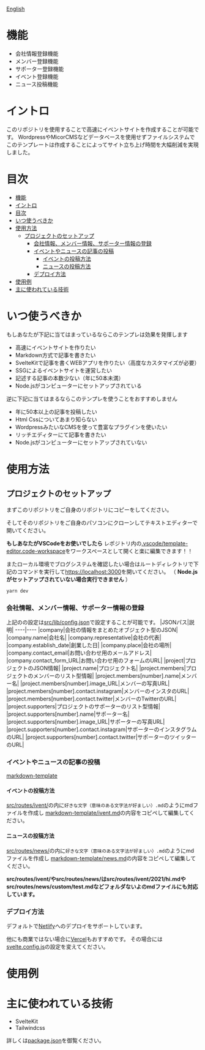 
[English](docs/en-README.md)

# 機能
- 会社情報登録機能
- メンバー登録機能
- サポーター登録機能
- イベント登録機能
- ニュース投稿機能


# イントロ
このリポジトリを使用することで高速にイベントサイトを作成することが可能です。
WordpressやMicorCMSなどデータベースを使用せずファイルシステムでこのテンプレートは作成することによってサイト立ち上げ時間を大幅削減を実現しました。

# 目次
- [機能](#機能)
- [イントロ](#イントロ)
- [目次](#目次)
- [いつ使うべきか](#いつ使うべきか)
- [使用方法](#使用方法)
  - [プロジェクトのセットアップ](#プロジェクトのセットアップ)
    - [会社情報、メンバー情報、サポーター情報の登録](#会社情報メンバー情報サポーター情報の登録)
    - [イベントやニュースの記事の投稿](#イベントやニュースの記事の投稿)
      - [イベントの投稿方法](#イベントの投稿方法)
      - [ニュースの投稿方法](#ニュースの投稿方法)
    - [デプロイ方法](#デプロイ方法)
- [使用例](#使用例)
- [主に使われている技術](#主に使われている技術)

# いつ使うべきか
もしあなたが下記に当てはまっているならこのテンプレは効果を発揮します
- 高速にイベントサイトを作りたい
- Markdown方式で記事を書きたい
- SvelteKitで記事を書くWEBアプリを作りたい（高度なカスタマイズが必要）
- SSGによるイベントサイトを運営したい
- 記述する記事の本数少ない（年に50本未満）
- Node.jsがコンピューターにセットアップされている

逆に下記に当てはまるならこのテンプレを使うことをおすすめしません
- 年に50本以上の記事を投稿したい
- Html Cssについてあまり知らない
- WordpressみたいなCMSを使って豊富なプラグインを使いたい
- リッチエディターにて記事を書きたい
- Node.jsがコンピューターにセットアップされていない

# 使用方法

## プロジェクトのセットアップ
まずこのリポジトリをご自身のリポジトリにコピーをしてください。

そしてそのリポジトリをご自身のパソコンにクローンしてテキストエディターで開いてください。

**もしあなたがVSCodeをお使いでしたら**
レポジトリ内の[.vscode/template-editor.code-workspace](.vscode/template-editor.code-workspace)をワークスペースとして開くと楽に編集できます！！

またローカル環境でブログシステムを確認したい場合はルートディレクトリで下記のコマンドを実行して[https://localhost:3000](https://localhost:3000)を開いてください。
（ **Node.jsがセットアップされていない場合実行できません** ）
```bash
yarn dev
```

### 会社情報、メンバー情報、サポーター情報の登録
上記のの設定は[src/lib/config.json](src/lib/config.json)で設定することが可能です。
|JSONパス|説明|
----|----
|company|会社の情報をまとめたオブジェクト型のJSON|
|company.name|会社名|
|company.representative|会社の代表|
|company.establish_date|創業した日|
|company.place|会社の場所|
|company.contact_email|お問い合わせ用のメールアドレス|
|company.contact_form_URL|お問い合わせ用のフォームのURL|
|project|プロジェクトのJSON情報|
|project.name|プロジェクト名|
|project.members|プロジェクトのメンバーのリスト型情報|
|project.members[number].name|メンバー名|
|project.members[number].image_URL|メンバーの写真URL|
|project.members[number].contact.instagram|メンバーのインスタのURL|
|project.members[number].contact.twitter|メンバーのTwitterのURL|
|project.supporters|プロジェクトのサポーターのリスト型情報|
|project.supporters[number].name|サポーター名|
|project.supporters[number].image_URL|サポーターの写真URL|
|project.supporters[number].contact.instagram|サポーターのインスタグラムのURL|
|project.supporters[number].contact.twitter|サポーターのツイッターのURL|

### イベントやニュースの記事の投稿
[markdown-template](markdown-template)

#### イベントの投稿方法
[src/routes/ivent/](src/routes/ivent/)の内に`好きな文字（意味のある文字法が好ましい）.md`のようにmdファイルを作成し
[markdown-template/ivent.md](markdown-template/ivent.md)の内容をコピペして編集してください。

#### ニュースの投稿方法
[src/routes/news/](src/routes/news/)の内に`好きな文字（意味のある文字法が好ましい）.md`のようにmdファイルを作成し
[markdown-template/news.md](markdown-template/news.md)の内容をコピペして編集してください。

**src/routes/ivent/やsrc/routes/news/はsrc/routes/ivent/2021/hi.mdやsrc/routes/news/custom/test.mdなどフォルダないよのmdファイルにも対応しています。**

### デプロイ方法
デフォルトで[Netlify](https://www.netlify.com/)へのデプロイをサポートしています。

他にも商業ではない場合に[Vercel](https://vercel.com)もおすすめです。
その場合には[svelte.config.js](svelte.config.js)の設定を変えてください。


# 使用例
# 主に使われている技術
- SvelteKit
- Tailwindcss

詳しくは[package.json](package.json)を御覧ください。